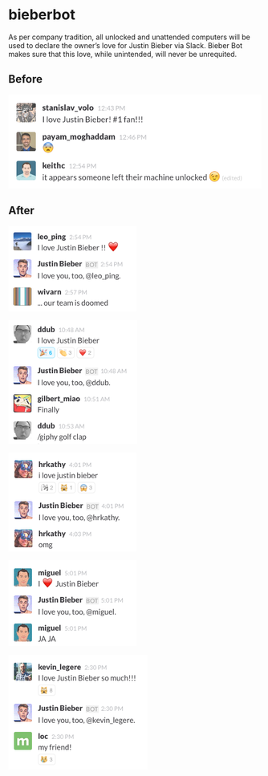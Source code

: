 bieberbot
=========

As per company tradition, all unlocked and unattended computers will be used to declare the owner’s love for Justin Bieber via Slack. Bieber Bot makes sure that this love, while unintended, will never be unrequited.

## Before

![Stas’ unrequited Bieber-love.](https://raw.githubusercontent.com/danielgm/bieberbot/master/screenies/stas_before.png)

## After

![Leo getting some Bieber love!](https://raw.githubusercontent.com/danielgm/bieberbot/master/screenies/leo.png)

![Daniel and Bieber sittin’ in a tree...](https://raw.githubusercontent.com/danielgm/bieberbot/master/screenies/daniel.png)

![Kathy and Bieber omg!](https://raw.githubusercontent.com/danielgm/bieberbot/master/screenies/kathy.png)

![Bieber loves Miguel, too!](https://raw.githubusercontent.com/danielgm/bieberbot/master/screenies/miguel.png)

![Kevin is a Belieber!](https://raw.githubusercontent.com/danielgm/bieberbot/master/screenies/kevin.png)
